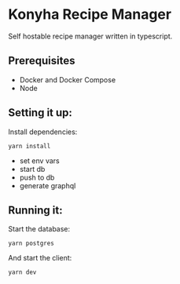 # Konyha Recipe Manager

Self hostable recipe manager written in typescript.

## Prerequisites

- Docker and Docker Compose
- Node

## Setting it up:

Install dependencies:

```
yarn install
```

- set env vars
- start db
- push to db
- generate graphql

## Running it:

Start the database:

```
yarn postgres
```

And start the client:

```
yarn dev
```
